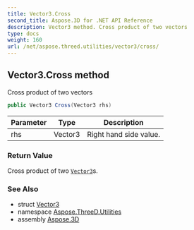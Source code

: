 ```yaml
---
title: Vector3.Cross
second_title: Aspose.3D for .NET API Reference
description: Vector3 method. Cross product of two vectors
type: docs
weight: 160
url: /net/aspose.threed.utilities/vector3/cross/
---
```

## Vector3.Cross method

Cross product of two vectors

```csharp
public Vector3 Cross(Vector3 rhs)
```

| Parameter | Type | Description |
| --- | --- | --- |
| rhs | Vector3 | Right hand side value. |

### Return Value

Cross product of two [`Vector3`](../)s.

### See Also

* struct [Vector3](../)
* namespace [Aspose.ThreeD.Utilities](../../../aspose.threed.utilities/)
* assembly [Aspose.3D](../../../)


